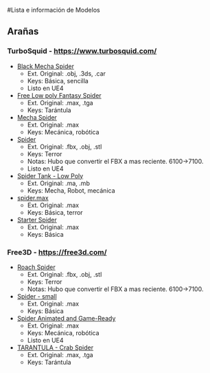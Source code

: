 #Lista e información de Modelos

## Arañas

### TurboSquid - https://www.turbosquid.com/

- [Black Mecha Spider](https://www.turbosquid.com/3d-models/free-spider-arachnid-3d-model/767460) 
	- Ext. Original: .obj, .3ds, .car
	- Keys: Básica, sencilla
	- Listo en UE4
- [Free Low poly Fantasy Spider](https://www.turbosquid.com/3d-models/free-spider-animations-3d-model/398764)
	- Ext. Original: .max, .tga
	- Keys: Tarántula
- [Mecha Spider](https://www.turbosquid.com/FullPreview/Index.cfm/ID/243522)
	- Ext. Original: .max
	- Keys: Mecánica, robótica
- [Spider](https://www.turbosquid.com/3d-models/free-spider-3d-model/745844)
	- Ext. Original: .fbx, .obj, .stl
	- Keys: Terror
	- Notas: Hubo que convertir el FBX  a mas reciente. 6100->7100.
	- Listo en UE4
- [Spider Tank - Low Poly](https://www.turbosquid.com/3d-models/spider-tank-ma-free/759829)
	- Ext. Original: .ma, .mb
	- Keys: Mecha, Robot, mecánica
- [spider.max](https://www.turbosquid.com/3d-models/free-spider-3d-model/399166)
	- Ext. Original: .max
	- Keys: Básica, terror
- [Starter Spider](https://www.turbosquid.com/3d-models/free-spider-3d-model/385033)
	- Ext. Original: .max
	- Keys: Básica


### Free3D - https://free3d.com/

- [Roach Spider](https://free3d.com/3d-model/roach-spider-66571.html)
	- Ext. Original: .fbx, .obj, .stl
	- Keys: Terror
	- Notas: Hubo que convertir el FBX  a mas reciente. 6100->7100.
- [Spider - small](https://free3d.com/3d-model/spider-small-63818.html)
	- Ext. Original: .max
	- Keys: Básica
- [Spider Animated and Game-Ready](https://free3d.com/3d-model/spider-animated-low-poly-and-game-ready-87147.html)
	- Ext. Original: .max
	- Keys: Mecánica, robótica
	- Listo en UE4
- [TARANTULA - Crab Spider](https://free3d.com/3d-model/tarantula-crab-spider-72919.html)
	- Ext. Original: .max, .tga
	- Keys: Tarántula